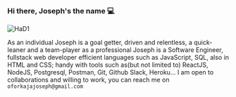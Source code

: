 ### Hi there, Joseph's the name 💻

![HaD1](https://user-images.githubusercontent.com/86774294/141980712-ff363ccd-1b8f-4dcc-bc68-9f81870dbd78.gif)


As an individual Joseph is a goal getter, driven and relentless, a quick-leaner and a team-player 
as a professional Joseph is a Software Engineer, fullstack web developer efficient languages such as
JavaScript, SQL, also in HTML and CSS; handy with tools such as(but not limited to) ReactJS, NodeJS, Postgresql, Postman, Git, Github
Slack, Heroku...
I am open to collaborations and willing to work, you can reach me on `oforkajajoseph@gmail.com`

<!--
**jaesea17/jaesea17** is a ✨ _special_ ✨ repository because its `README.md` (this file) appears on your GitHub profile.

Here are some ideas to get you started:

- 🔭 I’m currently working on ...
- 🌱 I’m currently learning ...
- 👯 I’m looking to collaborate on ...
- 🤔 I’m looking for help with ...
- 💬 Ask me about ...
- 📫 How to reach me: ...
- 😄 Pronouns: ...
- ⚡ Fun fact: ...
-->
